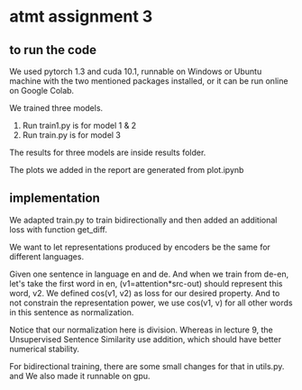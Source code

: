 # atmt assignment 3

## to run the code
We used pytorch 1.3 and cuda 10.1, runnable on Windows or Ubuntu machine with the two mentioned packages installed, or it can be run online on Google Colab.

We trained three models. 

1. Run train1.py is for model 1 & 2
2. Run train.py is for model 3

The results for three models are inside results folder.

The plots we added in the report are generated from plot.ipynb

## implementation
We adapted train.py to train bidirectionally and then added an additional loss with function get_diff. 

We want to let representations produced by encoders be the same for different languages.

Given one sentence in language en and de. And when we train from de-en, let's take the first word in en, \(v1=attention*src-out\) should represent this word, v2. We defined cos(v1, v2) as loss for our desired property. And to not constrain the representation power, we use cos(v1, v) for all other words in this sentence as normalization.

Notice that our normalization here is division. Whereas in lecture 9, the Unsupervised Sentence Similarity use addition, which should have better numerical stability.

For bidirectional training, there are some small changes for that in utils.py. and We also made it runnable on gpu.
